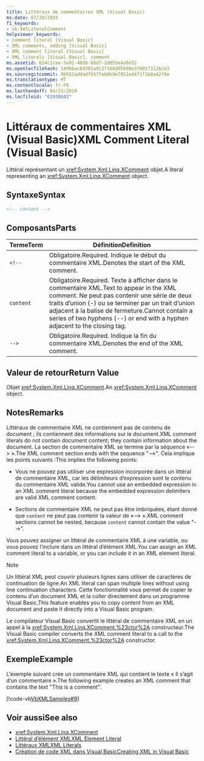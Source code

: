```yaml
---
title: Littéraux de commentaires XML (Visual Basic)
ms.date: 07/20/2015
f1_keywords:
- vb.XmlLiteralComment
helpviewer_keywords:
- comment literal [Visual Basic]
- XML comments, adding [Visual Basic]
- XML comment literal [Visual Basic]
- XML literals [Visual Basic], comment
ms.assetid: 634c1cee-5e01-48d0-88d7-2dd55e4a9e52
ms.openlocfilehash: 149bbac6d301a9c2f166d05698e3780171126cb3
ms.sourcegitcommit: 9b552addadfb57fab0b9e7852ed4f1f1b8a42f8e
ms.translationtype: HT
ms.contentlocale: fr-FR
ms.lasthandoff: 04/23/2019
ms.locfileid: "61938643"
---
```

# <a name="xml-comment-literal-visual-basic"></a><span data-ttu-id="8ed9d-102">Littéraux de commentaires XML (Visual Basic)</span><span class="sxs-lookup"><span data-stu-id="8ed9d-102">XML Comment Literal (Visual Basic)</span></span>
<span data-ttu-id="8ed9d-103">Littéral représentant un <xref:System.Xml.Linq.XComment> objet.</span><span class="sxs-lookup"><span data-stu-id="8ed9d-103">A literal representing an <xref:System.Xml.Linq.XComment> object.</span></span>  
  
## <a name="syntax"></a><span data-ttu-id="8ed9d-104">Syntaxe</span><span class="sxs-lookup"><span data-stu-id="8ed9d-104">Syntax</span></span>  
  
```xml  
<!-- content -->  
```  
  
## <a name="parts"></a><span data-ttu-id="8ed9d-105">Composants</span><span class="sxs-lookup"><span data-stu-id="8ed9d-105">Parts</span></span>  
  
|<span data-ttu-id="8ed9d-106">Terme</span><span class="sxs-lookup"><span data-stu-id="8ed9d-106">Term</span></span>|<span data-ttu-id="8ed9d-107">Définition</span><span class="sxs-lookup"><span data-stu-id="8ed9d-107">Definition</span></span>|  
|---|---|  
|`<!--`|<span data-ttu-id="8ed9d-108">Obligatoire.</span><span class="sxs-lookup"><span data-stu-id="8ed9d-108">Required.</span></span> <span data-ttu-id="8ed9d-109">Indique le début du commentaire XML.</span><span class="sxs-lookup"><span data-stu-id="8ed9d-109">Denotes the start of the XML comment.</span></span>|  
|`content`|<span data-ttu-id="8ed9d-110">Obligatoire.</span><span class="sxs-lookup"><span data-stu-id="8ed9d-110">Required.</span></span> <span data-ttu-id="8ed9d-111">Texte à afficher dans le commentaire XML.</span><span class="sxs-lookup"><span data-stu-id="8ed9d-111">Text to appear in the XML comment.</span></span> <span data-ttu-id="8ed9d-112">Ne peut pas contenir une série de deux traits d’union (-) ou se terminer par un trait d’union adjacent à la balise de fermeture.</span><span class="sxs-lookup"><span data-stu-id="8ed9d-112">Cannot contain a series of two hyphens (--) or end with a hyphen adjacent to the closing tag.</span></span>|  
|`-->`|<span data-ttu-id="8ed9d-113">Obligatoire.</span><span class="sxs-lookup"><span data-stu-id="8ed9d-113">Required.</span></span> <span data-ttu-id="8ed9d-114">Indique la fin du commentaire XML.</span><span class="sxs-lookup"><span data-stu-id="8ed9d-114">Denotes the end of the XML comment.</span></span>|  
  
## <a name="return-value"></a><span data-ttu-id="8ed9d-115">Valeur de retour</span><span class="sxs-lookup"><span data-stu-id="8ed9d-115">Return Value</span></span>  
 <span data-ttu-id="8ed9d-116">Objet <xref:System.Xml.Linq.XComment>.</span><span class="sxs-lookup"><span data-stu-id="8ed9d-116">An <xref:System.Xml.Linq.XComment> object.</span></span>  
  
## <a name="remarks"></a><span data-ttu-id="8ed9d-117">Notes</span><span class="sxs-lookup"><span data-stu-id="8ed9d-117">Remarks</span></span>  
 <span data-ttu-id="8ed9d-118">Littéraux de commentaire XML ne contiennent pas de contenu de document ; ils contiennent des informations sur le document.</span><span class="sxs-lookup"><span data-stu-id="8ed9d-118">XML comment literals do not contain document content; they contain information about the document.</span></span> <span data-ttu-id="8ed9d-119">La section de commentaire XML se termine par la séquence «--> ».</span><span class="sxs-lookup"><span data-stu-id="8ed9d-119">The XML comment section ends with the sequence "-->".</span></span> <span data-ttu-id="8ed9d-120">Cela implique les points suivants :</span><span class="sxs-lookup"><span data-stu-id="8ed9d-120">This implies the following points:</span></span>  
  
- <span data-ttu-id="8ed9d-121">Vous ne pouvez pas utiliser une expression incorporée dans un littéral de commentaire XML, car les délimiteurs d’expression sont le contenu du commentaire XML valide.</span><span class="sxs-lookup"><span data-stu-id="8ed9d-121">You cannot use an embedded expression in an XML comment literal because the embedded expression delimiters are valid XML comment content.</span></span>  
  
- <span data-ttu-id="8ed9d-122">Sections de commentaire XML ne peut pas être imbriquées, étant donné que `content` ne peut pas contenir la valeur de «--> ».</span><span class="sxs-lookup"><span data-stu-id="8ed9d-122">XML comment sections cannot be nested, because `content` cannot contain the value "-->".</span></span>  
  
 <span data-ttu-id="8ed9d-123">Vous pouvez assigner un littéral de commentaire XML à une variable, ou vous pouvez l’inclure dans un littéral d’élément XML.</span><span class="sxs-lookup"><span data-stu-id="8ed9d-123">You can assign an XML comment literal to a variable, or you can include it in an XML element literal.</span></span>  
  
> [!NOTE]
>  <span data-ttu-id="8ed9d-124">Un littéral XML peut couvrir plusieurs lignes sans utiliser de caractères de continuation de ligne.</span><span class="sxs-lookup"><span data-stu-id="8ed9d-124">An XML literal can span multiple lines without using line continuation characters.</span></span> <span data-ttu-id="8ed9d-125">Cette fonctionnalité vous permet de copier le contenu d’un document XML et la coller directement dans un programme Visual Basic.</span><span class="sxs-lookup"><span data-stu-id="8ed9d-125">This feature enables you to copy content from an XML document and paste it directly into a Visual Basic program.</span></span>  
  
 <span data-ttu-id="8ed9d-126">Le compilateur Visual Basic convertit le littéral de commentaire XML en un appel à la <xref:System.Xml.Linq.XComment.%23ctor%2A> constructeur.</span><span class="sxs-lookup"><span data-stu-id="8ed9d-126">The Visual Basic compiler converts the XML comment literal to a call to the <xref:System.Xml.Linq.XComment.%23ctor%2A> constructor.</span></span>  
  
## <a name="example"></a><span data-ttu-id="8ed9d-127">Exemple</span><span class="sxs-lookup"><span data-stu-id="8ed9d-127">Example</span></span>  
 <span data-ttu-id="8ed9d-128">L’exemple suivant crée un commentaire XML qui contient le texte « Il s’agit d’un commentaire ».</span><span class="sxs-lookup"><span data-stu-id="8ed9d-128">The following example creates an XML comment that contains the text "This is a comment".</span></span>  
  
 [!code-vb[VbXMLSamples#9](~/samples/snippets/visualbasic/VS_Snippets_VBCSharp/VbXMLSamples/VB/XMLSamples4.vb#9)]  
  
## <a name="see-also"></a><span data-ttu-id="8ed9d-129">Voir aussi</span><span class="sxs-lookup"><span data-stu-id="8ed9d-129">See also</span></span>

- <xref:System.Xml.Linq.XComment>
- [<span data-ttu-id="8ed9d-130">Littéral d’élément XML</span><span class="sxs-lookup"><span data-stu-id="8ed9d-130">XML Element Literal</span></span>](../../../visual-basic/language-reference/xml-literals/xml-element-literal.md)
- [<span data-ttu-id="8ed9d-131">Littéraux XML</span><span class="sxs-lookup"><span data-stu-id="8ed9d-131">XML Literals</span></span>](../../../visual-basic/language-reference/xml-literals/index.md)
- [<span data-ttu-id="8ed9d-132">Création de code XML dans Visual Basic</span><span class="sxs-lookup"><span data-stu-id="8ed9d-132">Creating XML in Visual Basic</span></span>](../../../visual-basic/programming-guide/language-features/xml/creating-xml.md)
